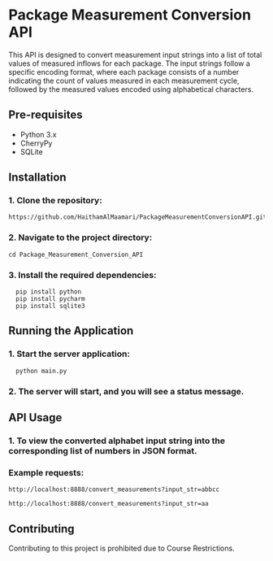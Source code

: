 # Package Measurement Conversion API

This API is designed to convert measurement input strings into a list of total values of measured inflows for each package. The input strings follow a specific encoding format, where each package consists of a number indicating the count of values measured in each measurement cycle, followed by the measured values encoded using alphabetical characters.

## Pre-requisites

- Python 3.x
- CherryPy
- SQLite

## Installation

### 1. Clone the repository: 

    https://github.com/HaithamAlMaamari/PackageMeasurementConversionAPI.git


### 2. Navigate to the project directory:

    cd Package_Measurement_Conversion_API

### 3. Install the required dependencies:
   
      pip install python
      pip install pycharm
      pip install sqlite3

## Running the Application

### 1. Start the server application:

      python main.py 

### 2. The server will start, and you will see a status message.

## API Usage
### 1. To view the converted alphabet input string into the corresponding list of numbers in JSON format.

### Example requests:

    http://localhost:8888/convert_measurements?input_str=abbcc

    http://localhost:8888/convert_measurements?input_str=aa


## Contributing
Contributing to this project is prohibited due to Course Restrictions.